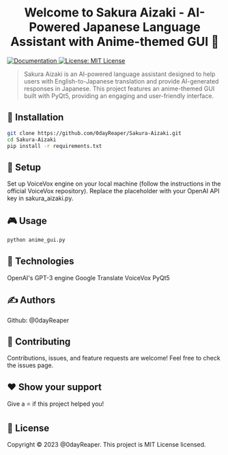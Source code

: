 <h1 align="center">Welcome to Sakura Aizaki - AI-Powered Japanese Language Assistant with Anime-themed GUI 👋</h1>
<p>
  <a href="https://github.com/0dayReaper/Sakura-Aizaki/" target="_blank">
    <img alt="Documentation" src="https://img.shields.io/badge/documentation-yes-brightgreen.svg" />
  </a>
  <a href="https://github.com/0dayReaper/Sakura-Aizaki/blob/main/LICENSE.md" target="_blank">
    <img alt="License: MIT License" src="https://img.shields.io/badge/License-MIT License-yellow.svg" />
  </a>
</p>

> Sakura Aizaki is an AI-powered language assistant designed to help users with English-to-Japanese translation and provide AI-generated responses in Japanese. This project features an anime-themed GUI built with PyQt5, providing an engaging and user-friendly interface.

## 🚀 Installation

```sh
git clone https://github.com/0dayReaper/Sakura-Aizaki.git
cd Sakura-Aizaki
pip install -r requirements.txt 
```

## 📝 Setup

Set up VoiceVox engine on your local machine (follow the instructions in the official VoiceVox repository).
Replace the placeholder with your OpenAI API key in sakura_aizaki.py.

## 🎮 Usage

```sh 
python anime_gui.py
```

## 🤖 Technologies

OpenAI's GPT-3 engine
Google Translate
VoiceVox
PyQt5

## ✍️ Authors

Github: @0dayReaper

## 🤝 Contributing

Contributions, issues, and feature requests are welcome! Feel free to check the issues page.

## ❤️ Show your support

Give a ⭐️ if this project helped you!

## 📝 License

Copyright © 2023 @0dayReaper.
This project is MIT License licensed.
